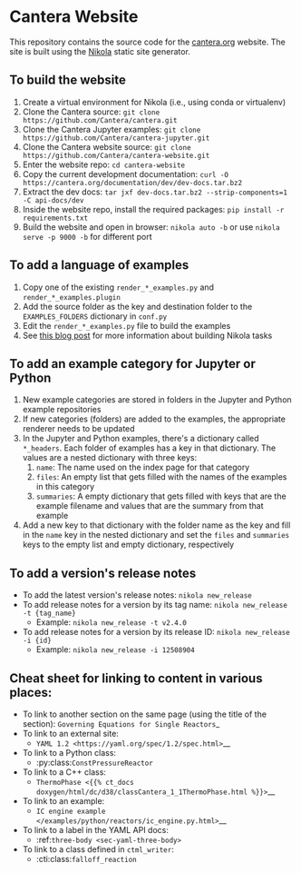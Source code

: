 # Cantera Website

This repository contains the source code for the [cantera.org](https://cantera.org) website. The
site is built using the [Nikola](https://getnikola.com) static site generator.

## To build the website

1. Create a virtual environment for Nikola (i.e., using conda or virtualenv)
2. Clone the Cantera source: `git clone https://github.com/Cantera/cantera.git`
3. Clone the Cantera Jupyter examples: `git clone https://github.com/Cantera/cantera-jupyter.git`
4. Clone the Cantera website source: `git clone https://github.com/Cantera/cantera-website.git`
5. Enter the website repo: `cd cantera-website`
6. Copy the current development documentation: `curl -O https://cantera.org/documentation/dev/dev-docs.tar.bz2`
7. Extract the dev docs: `tar jxf dev-docs.tar.bz2 --strip-components=1 -C api-docs/dev`
8. Inside the website repo, install the required packages: `pip install -r requirements.txt`
9. Build the website and open in browser: `nikola auto -b` or use `nikola serve -p 9000 -b` for different port

## To add a language of examples

1. Copy one of the existing `render_*_examples.py` and `render_*_examples.plugin`
2. Add the source folder as the key and destination folder to the `EXAMPLES_FOLDERS` dictionary in `conf.py`
3. Edit the `render_*_examples.py` file to build the examples
4. See [this blog post](https://bryanwweber.com/writing/personal/2018/12/22/writing-task-plugins-for-nikola/) for more information about building Nikola tasks

## To add an example category for Jupyter or Python

1. New example categories are stored in folders in the Jupyter and Python example repositories
2. If new categories (folders) are added to the examples, the appropriate renderer needs to be updated
3. In the Jupyter and Python examples, there's a dictionary called `*_headers`. Each folder of examples has a key in that dictionary. The values are a nested dictionary with three keys:
   1. `name`: The name used on the index page for that category
   2. `files`: An empty list that gets filled with the names of the examples in this category
   3. `summaries`: A empty dictionary that gets filled with keys that are the example filename and values that are the summary from that example
4. Add a new key to that dictionary with the folder name as the key and fill in the `name` key in the nested dictionary and set the `files` and `summaries` keys to the empty list and empty dictionary, respectively

## To add a version's release notes

* To add the latest version's release notes: `nikola new_release`
* To add release notes for a version by its tag name: `nikola new_release -t {tag_name}`
    - Example: `nikola new_release -t v2.4.0`
* To add release notes for a version by its release ID: `nikola new_release -i {id}`
    - Example: `nikola new_release -i 12508904`

## Cheat sheet for linking to content in various places:
* To link to another section on the same page (using the title of the section):
    `Governing Equations for Single Reactors`_
* To link to an external site:
  * `YAML 1.2 <https://yaml.org/spec/1.2/spec.html>`__
* To link to a Python class:
  * :py:class:`ConstPressureReactor`
* To link to a C++ class:
  * `ThermoPhase <{{% ct_docs doxygen/html/dc/d38/classCantera_1_1ThermoPhase.html %}}>`__
* To link to an example:
  * `IC engine example </examples/python/reactors/ic_engine.py.html>`__
* To link to a label in the YAML API docs:
  * :ref:`three-body <sec-yaml-three-body>`
* To link to a class defined in `ctml_writer`:
  * :cti:class:`falloff_reaction`
